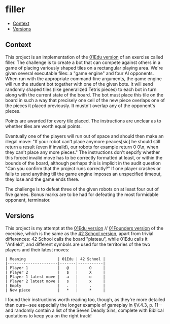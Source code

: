 # filler

- [Context](#context)
- [Versions](#versions)

## Context

This project is an implementation of the [01Edu version](https://github.com/01-edu/public/tree/master/subjects/filler) of an exercise called filler. The challenge is to create a bot that can compete against others in a game of placing variously shaped tiles on a rectangular playing area. We're given several executable files: a "game engine" and four AI opponents. When run with the appropriate command-line arguments, the game engine will run the student bot together with one of the given bots. It will send randomly shaped tiles (like generalized Tetris pieces) to each bot in turn along with the current state of the board. The bot must place this tile on the board in such a way that precisely one cell of the new piece overlaps one of the pieces it placed previously. It mustn't overlap any of the opponent's pieces.

Points are awarded for every tile placed. The instructions are unclear as to whether tiles are worth equal points.

Eventually one of the players will run out of space and should then make an illegal move: "If your robot can't place anymore peaces\[sic\] he should still return a result (even if invalid), our robots for example return 0 0\\n, when they can't place any more pieces." The instructions don't sepcify whether this forced invalid move has to be correctly formatted at least, or within the bounds of the board, although perhaps this is implicit in the audit question "Can you confirm that the project runs correctly?" If one player crashes or fails to send anything till the game engine imposes an unspecified timeout, they lose and the game ends there.

The challenge is to defeat three of the given robots on at least four out of five games. Bonus marks are to be had for defeating the most formidable opponent, terminator.

## Versions

This project is my attempt at the [01Edu version](https://github.com/01-edu/public/tree/master/subjects/filler) // [01Founders version](https://learn.01founders.co/intra/london/div-01/filler) of the exercise, which is the same as the [42 School version](https://github.com/VBrazhnik/Filler/blob/master/filler.en.pdf), apart from trivial differences: 42 School calls the board "plateau", while 01Edu calls it "Anfield", and different symbols are used for the territories of the two players and their latest moves:

```
| Meaning              | 01Edu | 42 School |
|----------------------|-------|-----------|
| Player 1             |   @   |     O     |
| Player 2             |   $   |     X     |
| Player 1 latest move |   a   |     o     |
| Player 2 latest move |   s   |     x     |
| Empty                |   .   |     .     |
| New piece            |   *   |     *     |
```

I found their instructions worth reading too, though, as they're more detailed than ours--see especially the longer example of gameplay in §V.4.3, p. 11--and randomly contain a list of the Seven Deadly Sins, complete with Biblical quotations to keep you on the right track!
